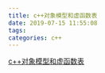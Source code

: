 ```yaml
---
title: c++对象模型和虚函数表
date: 2019-07-15 11:55:08
tags:
categories: c++
---
```



[c++对象模型和虚函数表](https://www.cnblogs.com/skynet/p/3343726.html)
